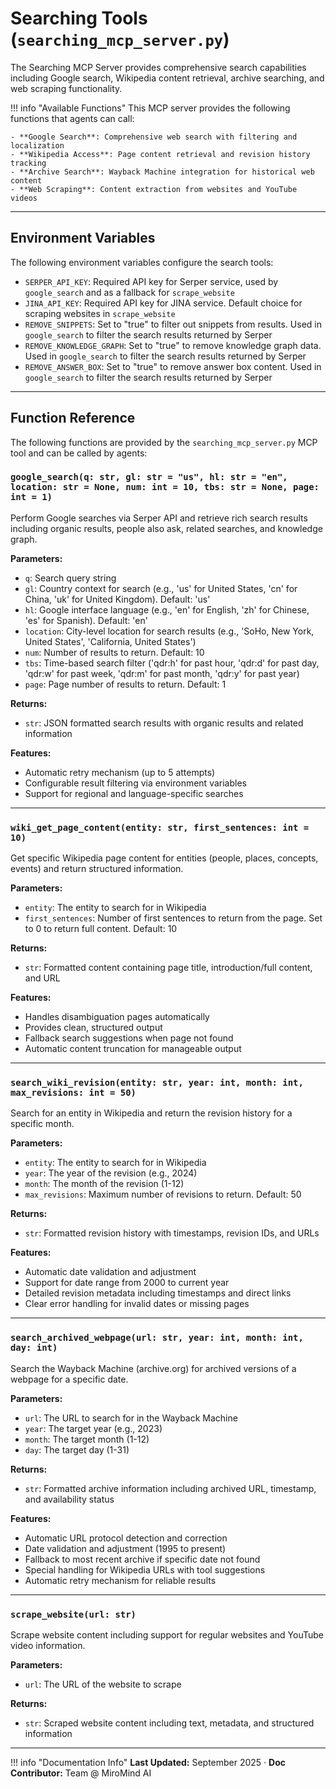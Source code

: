 # Searching Tools (`searching_mcp_server.py`)

The Searching MCP Server provides comprehensive search capabilities including Google search, Wikipedia content retrieval, archive searching, and web scraping functionality.

!!! info "Available Functions"
    This MCP server provides the following functions that agents can call:
    
    - **Google Search**: Comprehensive web search with filtering and localization
    - **Wikipedia Access**: Page content retrieval and revision history tracking
    - **Archive Search**: Wayback Machine integration for historical web content
    - **Web Scraping**: Content extraction from websites and YouTube videos

---

## Environment Variables

The following environment variables configure the search tools:

- `SERPER_API_KEY`: Required API key for Serper service, used by `google_search` and as a fallback for `scrape_website`
- `JINA_API_KEY`: Required API key for JINA service. Default choice for scraping websites in `scrape_website`
- `REMOVE_SNIPPETS`: Set to "true" to filter out snippets from results. Used in `google_search` to filter the search results returned by Serper
- `REMOVE_KNOWLEDGE_GRAPH`: Set to "true" to remove knowledge graph data. Used in `google_search` to filter the search results returned by Serper
- `REMOVE_ANSWER_BOX`: Set to "true" to remove answer box content. Used in `google_search` to filter the search results returned by Serper

---

## Function Reference

The following functions are provided by the `searching_mcp_server.py` MCP tool and can be called by agents:

### `google_search(q: str, gl: str = "us", hl: str = "en", location: str = None, num: int = 10, tbs: str = None, page: int = 1)`

Perform Google searches via Serper API and retrieve rich search results including organic results, people also ask, related searches, and knowledge graph.

**Parameters:**

- `q`: Search query string
- `gl`: Country context for search (e.g., 'us' for United States, 'cn' for China, 'uk' for United Kingdom). Default: 'us'
- `hl`: Google interface language (e.g., 'en' for English, 'zh' for Chinese, 'es' for Spanish). Default: 'en'
- `location`: City-level location for search results (e.g., 'SoHo, New York, United States', 'California, United States')
- `num`: Number of results to return. Default: 10
- `tbs`: Time-based search filter ('qdr:h' for past hour, 'qdr:d' for past day, 'qdr:w' for past week, 'qdr:m' for past month, 'qdr:y' for past year)
- `page`: Page number of results to return. Default: 1

**Returns:**

- `str`: JSON formatted search results with organic results and related information

**Features:**

- Automatic retry mechanism (up to 5 attempts)
- Configurable result filtering via environment variables
- Support for regional and language-specific searches

---

### `wiki_get_page_content(entity: str, first_sentences: int = 10)`

Get specific Wikipedia page content for entities (people, places, concepts, events) and return structured information.

**Parameters:**

- `entity`: The entity to search for in Wikipedia
- `first_sentences`: Number of first sentences to return from the page. Set to 0 to return full content. Default: 10

**Returns:**

- `str`: Formatted content containing page title, introduction/full content, and URL

**Features:**

- Handles disambiguation pages automatically
- Provides clean, structured output
- Fallback search suggestions when page not found
- Automatic content truncation for manageable output

---

### `search_wiki_revision(entity: str, year: int, month: int, max_revisions: int = 50)`

Search for an entity in Wikipedia and return the revision history for a specific month.

**Parameters:**

- `entity`: The entity to search for in Wikipedia
- `year`: The year of the revision (e.g., 2024)
- `month`: The month of the revision (1-12)
- `max_revisions`: Maximum number of revisions to return. Default: 50

**Returns:**

- `str`: Formatted revision history with timestamps, revision IDs, and URLs

**Features:**

- Automatic date validation and adjustment
- Support for date range from 2000 to current year
- Detailed revision metadata including timestamps and direct links
- Clear error handling for invalid dates or missing pages

---

### `search_archived_webpage(url: str, year: int, month: int, day: int)`

Search the Wayback Machine (archive.org) for archived versions of a webpage for a specific date.

**Parameters:**

- `url`: The URL to search for in the Wayback Machine
- `year`: The target year (e.g., 2023)
- `month`: The target month (1-12)
- `day`: The target day (1-31)

**Returns:**

- `str`: Formatted archive information including archived URL, timestamp, and availability status

**Features:**

- Automatic URL protocol detection and correction
- Date validation and adjustment (1995 to present)
- Fallback to most recent archive if specific date not found
- Special handling for Wikipedia URLs with tool suggestions
- Automatic retry mechanism for reliable results

---

### `scrape_website(url: str)`

Scrape website content including support for regular websites and YouTube video information.

**Parameters:**

- `url`: The URL of the website to scrape

**Returns:**

- `str`: Scraped website content including text, metadata, and structured information

---

!!! info "Documentation Info"
    **Last Updated:** September 2025 · **Doc Contributor:** Team @ MiroMind AI